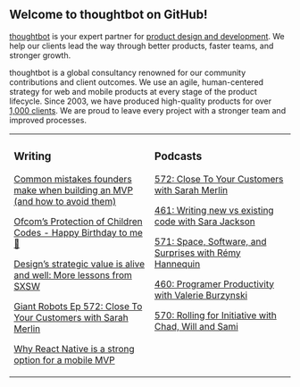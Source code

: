 ## Welcome to thoughtbot on GitHub!

[thoughtbot][1] is your expert partner for [product design and development][2].
We help our clients lead the way through better products, faster teams, and stronger growth.

thoughtbot is a global consultancy renowned for our community contributions and
client outcomes. We use an agile, human-centered strategy for web and mobile
products at every stage of the product lifecycle. Since 2003, we have produced
high-quality products for over [1,000 clients][3]. We are proud to leave every
project with a stronger team and improved processes.

<table><tr><td valign="top" width="50%">

### Writing

<!-- blog starts -->
[Common mistakes founders make when building an MVP (and how to avoid them)](https://feed.thoughtbot.com/link/24077/17021812/common-mistakes-founders-make-when-building-an-mvp-and-how-to-avoid-them)

[Ofcom’s Protection of Children Codes - Happy Birthday to me 🎂](https://feed.thoughtbot.com/link/24077/17020617/ofcom-s-protection-of-children-codes-happy-birthday-to-me)

[Design’s strategic value is alive and well: More lessons from SXSW](https://feed.thoughtbot.com/link/24077/17020363/design-s-strategic-value-is-alive-and-well-more-lessons-from-sxsw)

[Giant Robots Ep 572: Close To Your Customers with Sarah Merlin](https://feed.thoughtbot.com/link/24077/17019794/giant-robots-ep-572-close-to-your-customers-with-sarah-merlin)

[Why React Native is a strong option for a mobile MVP](https://feed.thoughtbot.com/link/24077/17019601/why-react-native-is-the-best-choice-for-a-mobile-mvp)

<!-- blog ends -->
</td><td valign="top" width="50%">

### Podcasts

<!-- podcasts starts -->
[572: Close To Your Customers with Sarah Merlin](https://podcast.thoughtbot.com/572)

[461: Writing new vs existing code with Sara Jackson](https://bikeshed.thoughtbot.com/461)

[571: Space, Software, and Surprises with Rémy Hannequin](https://podcast.thoughtbot.com/571)

[460: Programer Productivity with Valerie Burzynski](https://bikeshed.thoughtbot.com/460)

[570: Rolling for Initiative with Chad, Will and Sami](https://podcast.thoughtbot.com/570)

<!-- podcasts ends -->
</td></tr></table>

[1]: https://thoughtbot.com
[2]: https://thoughtbot.com/services
[3]: https://thoughtbot.com/case-studies
